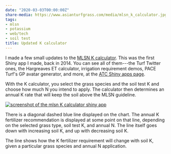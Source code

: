 ```yaml
---
date: "2020-03-03T00:00:00Z"
share-media: https://www.asianturfgrass.com/media/mlsn_k_calculator.jpg
tags:
- mlsn
- potassium
- web/tech
- soil test
title: Updated K calculator
---
```


I made a few small updates to the [MLSN K calculator](https://asianturfgrass.shinyapps.io/mlsn_K/). This was the first Shiny app I made, back in 2014. You can see all of them---the Turf Twitter ones, the Hargreaves ET calculator, irrigation requirement demos, PACE Turf's GP avatar generator, and more, at the [ATC Shiny apps page](https://www.asianturfgrass.com/shiny/).

With the K calculator, you select the grass species and the soil test K and choose how much N you intend to apply. The calculator then determines an annual K rate that will keep the soil above the MLSN guideline.

[![screenshot of the mlsn K calculator shiny app](/media/mlsn_k_calculator.jpg)](https://asianturfgrass.shinyapps.io/mlsn_K/)

There is a diagonal dashed blue line displayed on the chart. The annual K fertilizer recommendation is displayed at some point on that line, depending on the selected grass type, soil test K, and annual N. The line itself goes down with increasing soil K, and up with decreasing soil K.

The line shows how the K fertilizer requirement will change with soil K, given a particular grass species and annual N application. 
